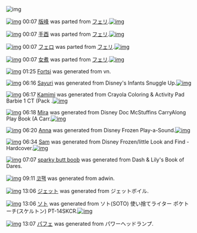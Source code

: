 ![img](http://gdrive-cdn.herokuapp.com/537b65a5bc09f0000721dda7/512px-barcode.png)

[![img](http://www.deviantsart.com/3u39kvu.png)](http://www.barcodekanojo.com/kanojo/3192149/%E7%89%88%E5%B3%B0) 00:07 [版峰](http://www.barcodekanojo.com/kanojo/3192149/%E7%89%88%E5%B3%B0) was parted from [フェリ](http://www.barcodekanojo.com/kanojo/3192149/%E7%89%88%E5%B3%B0).[![img](http://www.deviantsart.com/2ekpk5a.jpeg)](http://www.barcodekanojo.com/user/12204/%E3%83%95%E3%82%A7%E3%83%AA) 

[![img](http://www.deviantsart.com/13d2386.png)](http://www.barcodekanojo.com/kanojo/3192155/%E6%89%8B%E9%85%89) 00:07 [手酉](http://www.barcodekanojo.com/kanojo/3192155/%E6%89%8B%E9%85%89) was parted from [フェリ](http://www.barcodekanojo.com/kanojo/3192155/%E6%89%8B%E9%85%89).[![img](http://www.deviantsart.com/2ekpk5a.jpeg)](http://www.barcodekanojo.com/user/12204/%E3%83%95%E3%82%A7%E3%83%AA) 

[![img](http://www.deviantsart.com/3fijj0c.png)](http://www.barcodekanojo.com/kanojo/3192154/%E3%83%95%E3%82%A7%E3%83%AD) 00:07 [フェロ](http://www.barcodekanojo.com/kanojo/3192154/%E3%83%95%E3%82%A7%E3%83%AD) was parted from [フェリ](http://www.barcodekanojo.com/kanojo/3192154/%E3%83%95%E3%82%A7%E3%83%AD).[![img](http://www.deviantsart.com/2ekpk5a.jpeg)](http://www.barcodekanojo.com/user/12204/%E3%83%95%E3%82%A7%E3%83%AA) 

[![img](http://www.deviantsart.com/1u5ojr0.png)](http://www.barcodekanojo.com/kanojo/3192153/%E5%A5%B3%E7%85%AE) 00:07 [女煮](http://www.barcodekanojo.com/kanojo/3192153/%E5%A5%B3%E7%85%AE) was parted from [フェリ](http://www.barcodekanojo.com/kanojo/3192153/%E5%A5%B3%E7%85%AE).[![img](http://www.deviantsart.com/2ekpk5a.jpeg)](http://www.barcodekanojo.com/user/12204/%E3%83%95%E3%82%A7%E3%83%AA) 

[![img](http://www.deviantsart.com/366qsss.png)](http://www.barcodekanojo.com/kanojo/3193253/Fortsi) 01:25 [Fortsi](http://www.barcodekanojo.com/kanojo/3193253/Fortsi) was generated from vn.

[![img](http://www.deviantsart.com/26f46jj.png)](http://www.barcodekanojo.com/kanojo/3193254/Sayuri) 06:16 [Sayuri](http://www.barcodekanojo.com/kanojo/3193254/Sayuri) was generated from Disney's Infants Snuggle Up.[![img](http://www.deviantsart.com/c9mi79.jpeg)](http://www.barcodekanojo.com/product_images/barcode/6018941/1425590124/50x50xDisney,P27s,P20Infants,P20Snuggle,P20Up.jpg,qw=88,ah=88.pagespeed.ic.cS53YkIBup.jpg) 

[![img](http://www.deviantsart.com/395ntnb.png)](http://www.barcodekanojo.com/kanojo/3193255/Kamimi) 06:17 [Kamimi](http://www.barcodekanojo.com/kanojo/3193255/Kamimi) was generated from Crayola Coloring &amp; Activity Pad Barbie 1 CT (Pack .[![img](http://www.deviantsart.com/2h6vusi.jpeg)](http://www.barcodekanojo.com/product_images/barcode/6018942/1425590192/50x50xCrayola,P20Coloring,P20,P26,P20Activity,P20Pad,P20Barbie,P201,P20CT,P20,P28Pack,P20.jpg,qw=88,ah=88.pagespeed.ic.xguIJqgF1m.jpg) 

[![img](http://www.deviantsart.com/2su39uj.png)](http://www.barcodekanojo.com/kanojo/3193256/Mira) 06:18 [Mira](http://www.barcodekanojo.com/kanojo/3193256/Mira) was generated from Disney Doc McStuffins CarryAlong Play Book (A Carr.[![img](http://www.deviantsart.com/2pipkaf.jpeg)](http://www.barcodekanojo.com/product_images/barcode/6018943/1425590249/50x50xDisney,P20Doc,P20McStuffins,P20CarryAlong,P20Play,P20Book,P20,P28A,P20Carr.jpg,qw=88,ah=88.pagespeed.ic.F_erYWVMME.jpg) 

[![img](http://www.deviantsart.com/2od7t55.png)](http://www.barcodekanojo.com/kanojo/3193257/Anna) 06:20 [Anna](http://www.barcodekanojo.com/kanojo/3193257/Anna) was generated from Disney Frozen Play-a-Sound.[![img](http://www.deviantsart.com/13cbtg8.jpeg)](http://www.barcodekanojo.com/product_images/barcode/6018944/1425590351/50x50xDisney,P20Frozen,P20Play-a-Sound.jpg,qw=88,ah=88.pagespeed.ic.rsK5YJgYwY.jpg) 

[![img](http://www.deviantsart.com/39lloib.png)](http://www.barcodekanojo.com/kanojo/3193258/Sam) 06:34 [Sam](http://www.barcodekanojo.com/kanojo/3193258/Sam) was generated from Disney Frozen/little Look and Find - Hardcover.[![img](http://www.deviantsart.com/sg42o2.jpeg)](http://www.barcodekanojo.com/product_images/barcode/6018945/1425591211/Disney%20Frozen%2Flittle%20Look%20and%20Find%20-%20Hardcover.jpg) 

[![img](http://www.deviantsart.com/2fiq9eo.png)](http://www.barcodekanojo.com/kanojo/3193259/sparky%20butt%20boob) 07:07 [sparky butt boob](http://www.barcodekanojo.com/kanojo/3193259/sparky%20butt%20boob) was generated from Dash &amp; Lily's Book of Dares.

[![img](http://www.deviantsart.com/3js655u.png)](http://www.barcodekanojo.com/kanojo/3193260/%EC%BD%94%ED%8C%A9) 09:11 [코팩](http://www.barcodekanojo.com/kanojo/3193260/%EC%BD%94%ED%8C%A9) was generated from adwin.

[![img](http://www.deviantsart.com/3v0urhm.png)](http://www.barcodekanojo.com/kanojo/3193261/%E3%82%B8%E3%82%A7%E3%83%83%E3%83%88) 13:06 [ジェット](http://www.barcodekanojo.com/kanojo/3193261/%E3%82%B8%E3%82%A7%E3%83%83%E3%83%88) was generated from ジェットボイル.

[![img](http://www.deviantsart.com/265boi6.png)](http://www.barcodekanojo.com/kanojo/3193262/%E3%82%BD%E3%83%88) 13:06 [ソト](http://www.barcodekanojo.com/kanojo/3193262/%E3%82%BD%E3%83%88) was generated from ソト(SOTO) 使い捨てライター ポケトーチ(スケルトン) PT-14SKCR.[![img](http://www.deviantsart.com/1q6d6gt.jpeg)](http://www.barcodekanojo.com/product_images/barcode/4620073/1367728740/%E3%83%88%E3%83%BC%E3%83%81.jpg) 

[![img](http://www.deviantsart.com/3tqvecv.png)](http://www.barcodekanojo.com/kanojo/3193263/%E3%83%91%E3%83%95%E3%82%A7) 13:07 [パフェ](http://www.barcodekanojo.com/kanojo/3193263/%E3%83%91%E3%83%95%E3%82%A7) was generated from パワーヘッドランプ.

